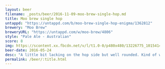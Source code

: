 ```yaml
---
layout: beer
filename: _posts/beer/2016-11-09-moo-brew-single-hop.md
title: Moo brew single hop
untappd: "https://untappd.com/b/moo-brew-single-hop-enigma/1362812"
brewery: "Moo Brew"
breweryURL: "https://untappd.com/w/moo-brew/4806"
style: "Pale Ale - Australian"
score: 8
img: https://scontent.xx.fbcdn.net/v/l/t1.0-0/p480x480/13226775_10154147278083745_8353755751636156502_n.jpg?oh=acc8c06fa01a72d6f08c38a3a62cccdf&oe=5914D6C2
beer-date: 2016-05-24
desc: "A little bit lacking on the hop side but well rounded. Kind of want to know what hop and malt they use"
permalink: /beer/:title.html
---
```

